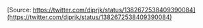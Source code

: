 [Source: https://twitter.com/diprjk/status/1382672538409390084](https://twitter.com/diprjk/status/1382672538409390084)